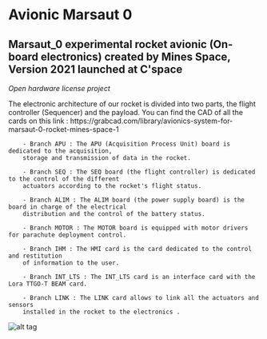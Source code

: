 <h1>Avionic Marsaut 0</h1>
        
<h2>Marsaut_0 experimental rocket avionic (On-board electronics) created by Mines Space, Version 2021 launched at C'space</h2>

*Open hardware license project*

<p>The electronic architecture of our rocket is divided into two parts, the flight controller (Sequencer) and the payload.
You can find the CAD of all the cards on this link : https://grabcad.com/library/avionics-system-for-marsaut-0-rocket-mines-space-1 </p>
        
        - Branch APU : The APU (Acquisition Process Unit) board is dedicated to the acquisition, 
        storage and transmission of data in the rocket.

        - Branch SEQ : The SEQ board (the flight controller) is dedicated to the control of the different 
        actuators according to the rocket's flight status.

        - Branch ALIM : The ALIM board (the power supply board) is the board in charge of the electrical 
        distribution and the control of the battery status.

        - Branch MOTOR : The MOTOR board is equipped with motor drivers for parachute deployment control.

        - Branch IHM : The HMI card is the card dedicated to the control and restitution 
        of information to the user.

        - Branch INT_LTS : The INT_LTS card is an interface card with the Lora TTGO-T BEAM card.

        - Branch LINK : The LINK card allows to link all the actuators and sensors 
        installed in the rocket to the electronics .
        
![alt tag](https://github.com/axpaul/Avionic_Marsaut0/blob/3b93ca48c7310d51b4f38008a7691d3c2e0785c7/Pictures/1.png)
